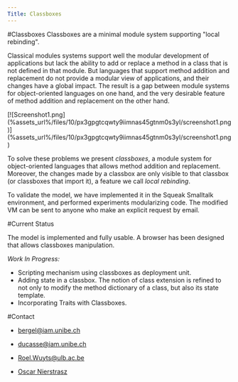 ```yaml
---
Title: Classboxes
---
```

#Classboxes
Classboxes are a minimal module system supporting "local rebinding". 

Classical modules systems support well the modular development of applications but lack the ability to add or replace a method in a class that is not defined in that module. But languages that support method addition and replacement do not provide a modular view of applications, and their changes have a global impact. The result is a gap between module systems for object-oriented languages on one hand, and the very desirable feature of method addition and replacement on the other hand. 

<div class="float largethumbnail">[![Screenshot1.png](%assets_url%/files/10/px3gpgtcqwty9iimnas45gtnm0s3yl/screenshot1.png)](%assets_url%/files/10/px3gpgtcqwty9iimnas45gtnm0s3yl/screenshot1.png)</div>


To solve these problems we present *classboxes*, a module system for object-oriented languages that allows method addition and replacement. Moreover, the changes made by a classbox are only visible to that classbox (or classboxes that import it), a feature we call *local rebinding*. 

To validate the model, we have implemented it in the Squeak Smalltalk environment, and performed experiments modularizing code. The modified VM can be sent to anyone who make an explicit request by email.



#Current Status

The model is implemented and fully usable. A browser has been designed that allows classboxes manipulation. 

*Work In Progress:*

 

- Scripting mechanism using classboxes as deployment unit.
- Adding state in a classbox. The notion of class extension is refined to not only to modify the method dictionary of a class, but also its state template.
- Incorporating Traits with Classboxes.


#Contact

- <a href="mailto:bergel@iam.unibe.ch">bergel@iam.unibe.ch</a>
 
- <a href="mailto:ducasse@iam.unibe.ch">ducasse@iam.unibe.ch</a>

- <a href="mailto:Roel.Wuyts@ulb.ac.be">Roel.Wuyts@ulb.ac.be</a>

- [Oscar Nierstrasz](http://www.iam.unibe.ch/~oscar/)
